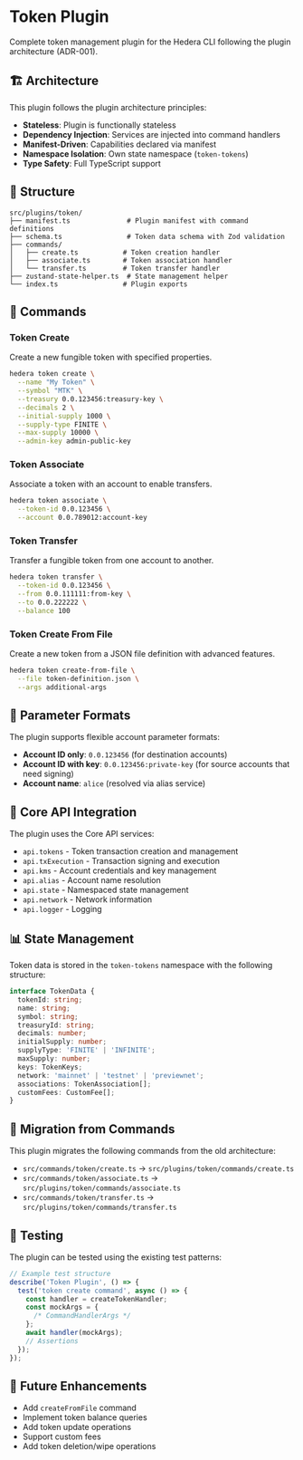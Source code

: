 # Token Plugin

Complete token management plugin for the Hedera CLI following the plugin architecture (ADR-001).

## 🏗️ Architecture

This plugin follows the plugin architecture principles:

- **Stateless**: Plugin is functionally stateless
- **Dependency Injection**: Services are injected into command handlers
- **Manifest-Driven**: Capabilities declared via manifest
- **Namespace Isolation**: Own state namespace (`token-tokens`)
- **Type Safety**: Full TypeScript support

## 📁 Structure

```
src/plugins/token/
├── manifest.ts              # Plugin manifest with command definitions
├── schema.ts                # Token data schema with Zod validation
├── commands/
│   ├── create.ts           # Token creation handler
│   ├── associate.ts        # Token association handler
│   └── transfer.ts         # Token transfer handler
├── zustand-state-helper.ts  # State management helper
└── index.ts                # Plugin exports
```

## 🚀 Commands

### Token Create

Create a new fungible token with specified properties.

```bash
hedera token create \
  --name "My Token" \
  --symbol "MTK" \
  --treasury 0.0.123456:treasury-key \
  --decimals 2 \
  --initial-supply 1000 \
  --supply-type FINITE \
  --max-supply 10000 \
  --admin-key admin-public-key
```

### Token Associate

Associate a token with an account to enable transfers.

```bash
hedera token associate \
  --token-id 0.0.123456 \
  --account 0.0.789012:account-key
```

### Token Transfer

Transfer a fungible token from one account to another.

```bash
hedera token transfer \
  --token-id 0.0.123456 \
  --from 0.0.111111:from-key \
  --to 0.0.222222 \
  --balance 100
```

### Token Create From File

Create a new token from a JSON file definition with advanced features.

```bash
hedera token create-from-file \
  --file token-definition.json \
  --args additional-args
```

## 📝 Parameter Formats

The plugin supports flexible account parameter formats:

- **Account ID only**: `0.0.123456` (for destination accounts)
- **Account ID with key**: `0.0.123456:private-key` (for source accounts that need signing)
- **Account name**: `alice` (resolved via alias service)

## 🔧 Core API Integration

The plugin uses the Core API services:

- `api.tokens` - Token transaction creation and management
- `api.txExecution` - Transaction signing and execution
- `api.kms` - Account credentials and key management
- `api.alias` - Account name resolution
- `api.state` - Namespaced state management
- `api.network` - Network information
- `api.logger` - Logging

## 📊 State Management

Token data is stored in the `token-tokens` namespace with the following structure:

```typescript
interface TokenData {
  tokenId: string;
  name: string;
  symbol: string;
  treasuryId: string;
  decimals: number;
  initialSupply: number;
  supplyType: 'FINITE' | 'INFINITE';
  maxSupply: number;
  keys: TokenKeys;
  network: 'mainnet' | 'testnet' | 'previewnet';
  associations: TokenAssociation[];
  customFees: CustomFee[];
}
```

## 🔄 Migration from Commands

This plugin migrates the following commands from the old architecture:

- `src/commands/token/create.ts` → `src/plugins/token/commands/create.ts`
- `src/commands/token/associate.ts` → `src/plugins/token/commands/associate.ts`
- `src/commands/token/transfer.ts` → `src/plugins/token/commands/transfer.ts`

## 🧪 Testing

The plugin can be tested using the existing test patterns:

```typescript
// Example test structure
describe('Token Plugin', () => {
  test('token create command', async () => {
    const handler = createTokenHandler;
    const mockArgs = {
      /* CommandHandlerArgs */
    };
    await handler(mockArgs);
    // Assertions
  });
});
```

## 🔮 Future Enhancements

- Add `createFromFile` command
- Implement token balance queries
- Add token update operations
- Support custom fees
- Add token deletion/wipe operations
